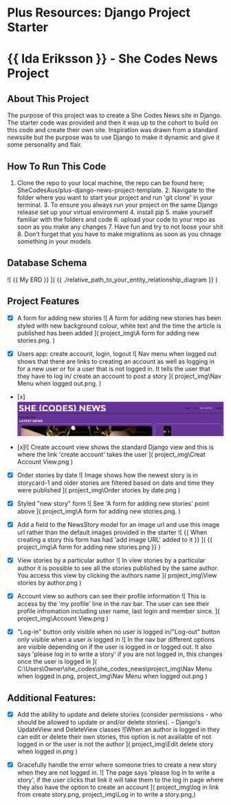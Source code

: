 # Plus Resources: Django Project Starter

# {{ Ida Eriksson }} - She Codes News Project
## About This Project
The purpose of this project was to create a She Codes News site in Django. The starter code was provided and then it was up to the cohort to build on this code and create their own site. Inspiration was drawn from a standard newssite but the purpose was to use Django to make it dynamic and give it some personality and flair. 
## How To Run This Code
 1. Clone the repo to your local machine, the repo can be found here; SheCodesAus/plus-django-news-project-template. 
    2. Navigate to the folder where you want to start your project and run 'git clone' in your terminal.
    3. To ensure you always run your project on the same Django release set up your virtual environment
    4. install pip
    5. make yourself familiar with the folders and code
    6. upload your code to your repo as soon as you make any changes
    7. Have fun and try to not loose your shit 
    8. Don't forget that you have to make migrations as soon as you chnage something in your models 
## Database Schema
![ {{ My ERD }} ]( {{ ./relative_path_to_your_entity_relationship_diagram }} )
## Project Features
- [x] A form for adding new stories
![ A form for adding new stories has been styled with new background colour, white text and the time the article is published has been added ]( project_img\A form for adding new stories.png. )

- [x] Users app: create account, login, logout
![ Nav menu when logged out shows that there are links to creating an account as well as logging in for a new user or for a user that is not logged in. It tells the user that they have to log in/ create an account to post a story ]( project_img\Nav Menu when logged out.png.  )

- [x]![ Nav menu when logged in displays the username, the log out option, 'my profile' and the option to post an article ]( ./project_img/Nav%20Menu%20when%20logged%20in.png )

- [x]![ Create account view shows the standard Django view and this is where the link 'create account' takes the user ]( project_img\Creat Account View.png )

- [x] Order stories by date
![ Image shows how the newest story is in storycard-1 and older stories are filtered based on date and time they were published ]( project_img\Order stories by date.png )

- [x] Styled "new story" form
![ See 'A form for adding new stories' point above ]( project_img\A form for adding new stories.png. )

- [x] Add a field to the NewsStory model for an image url and use this image url rather than the default images provided in the starter
![ {{ When creating a story this form has had 'add image URL' added to it }} ]( {{ project_img\A form for adding new stories.png }} )

- [x] View stories by a particular author
![ In view stories by a particular author it is possible to see all the stories published by the same author. You access this view by clicking the authors name ]( project_img\View stories by author.png )

- [x] Account view so authors can see their profile information
![ This is access by the 'my profile' line in the nav bar. The user can see their profile infromation including user name, last login and member since. ]( project_img\Account View.png )

- [x] "Log-in" button only visible when no user is logged in/"Log-out" button
only visible when a user *is* logged in
![ In the nav bar different options are visible depending on if the user is logged in or logged out. It also says 'please log in to write a story' if you are not logged in, this changes once the user is logged in ]( C:\Users\Owner\she_codes\she_codes_news\project_img\Nav Menu when logged in.png, project_img\Nav Menu when logged out.png )


## Additional Features:
- [x] Add the ability to update and delete stories (consider permissions - who
should be allowed to update or and/or delete stories). - Django's UpdateView and DeleteView classes
![When an author is logged in they can edit or delete their own stories, this option is not available of not logged in or the user is not the author ]( project_img\Edit delete story when logged in.png )

- [x] Gracefully handle the error where someone tries to create a new story when
they are not logged in.
![ The page says 'please log in to write a story', if the user clicks that link it will take them to the log in page where they also have the option to create an account ]( project_img\log in link from create story.png, project_img\Log in to write a story.png,)
